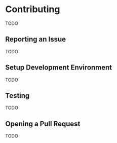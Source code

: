 # Contributing

TODO

## Reporting an Issue

TODO

## Setup Development Environment

TODO

## Testing

TODO

## Opening a Pull Request

TODO

